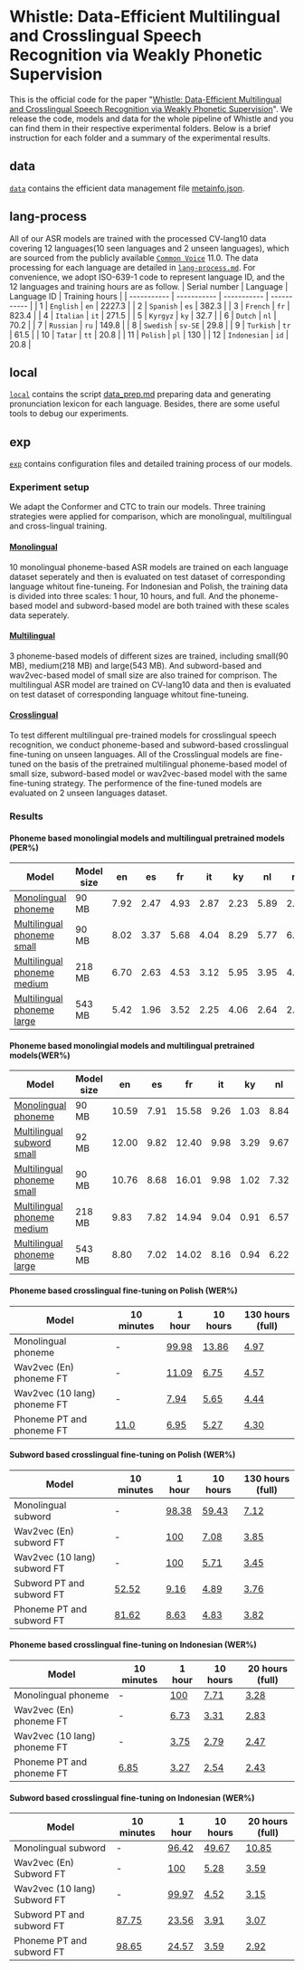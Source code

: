 # Whistle: Data-Efficient Multilingual and Crosslingual Speech Recognition via Weakly Phonetic Supervision

This is the official code for the paper "[Whistle: Data-Efficient Multilingual and Crosslingual Speech Recognition via Weakly Phonetic Supervision](https://arxiv.org/abs/2406.02166)". We release the code,
models and data for the whole pipeline of Whistle and you can find them in their respective experimental folders. Below is a brief instruction for each folder and a summary of the experimental results.

## data
[`data`](./data/) contains the efficient data management file [metainfo.json](./data/metainfo.json).

## lang-process
All of our ASR models are trained with the processed CV-lang10 data covering 12 languages(10 seen languages and 2 unseen languages), which are sourced from the publicly available [`Common Voice`](https://commonvoice.mozilla.org/) 11.0. The data processing for each language are detailed in [`lang-process.md`](./lang-process/lang-process.md). For convenience, we adopt ISO-639-1 code to represent language ID, and the 12 languages and training hours are as follow.
| Serial number | Language | Language ID | Training hours |
| ----------- | ----------- | ----------- | ----------- |
| 1 | `English` | `en` | 2227.3 |
| 2 | `Spanish` | `es` | 382.3 |
| 3 | `French` | `fr` | 823.4 |
| 4 | `Italian` | `it` | 271.5 |
| 5 | `Kyrgyz` | `ky` | 32.7 |
| 6 | `Dutch` | `nl` | 70.2 |
| 7 | `Russian` | `ru` | 149.8 |
| 8 | `Swedish` | `sv-SE` | 29.8 |
| 9 | `Turkish` | `tr` | 61.5 |
| 10 | `Tatar` | `tt` | 20.8 |
| 11 | `Polish` | `pl` | 130 |
| 12 | `Indonesian` | `id` | 20.8 |

## local
[`local`](./local/) contains the script [data_prep.md](./local/data_prep.md) preparing data and generating pronunciation lexicon for each language. Besides, there are some useful tools to debug our experiments.

## exp
[`exp`](./exp/) contains configuration files and detailed training process of our models.
### Experiment setup
We adapt the Conformer and CTC to train our models. Three training strategies were applied for comparison, which are monolingual, multilingual and cross-lingual training.

#### [Monolingual](./exp/Monolingual/Monolingual.md)
10 monolingual phoneme-based ASR models are trained on each language dataset seperately and then is evaluated on test dataset of corresponding language whitout fine-tuneing. For Indonesian and Polish, the training data is divided into three scales: 1 hour, 10 hours, and full. And the phoneme-based model and subword-based model are both trained with these scales data seperately.
#### [Multilingual](./exp/Multilingual/Multilingual.md)
3 phoneme-based models of different sizes are trained, including small(90 MB), medium(218 MB) and large(543 MB). And subword-based and wav2vec-based model of small size are also trained for comprison. The multilingual ASR model are trained on CV-lang10 data and then is evaluated on test dataset of corresponding language whitout fine-tuneing.
#### [Crosslingual](./exp/Crosslingual/Crosslingual.md)
To test different multilingual pre-trained models for crosslingual speech recognition, we conduct phoneme-based and subword-based crosslingual fine-tuning on unseen languages. All of the Crosslingual models are fine-tuned on the basis of the pretrained multilingual phoneme-based model of small size, subword-based model or wav2vec-based model with the same fine-tuning strategy. The performence of the fine-tuned models are evaluated on 2 unseen languages dataset.

### Results
#### Phoneme based monolingial models and multilingual pretrained models (PER%) 
| Model | Model size | en | es | fr | it | ky | nl | ru | sv-SE | tr | tt | Avg.
| ------ | ------ | ------ | ------ | ------ | ------ | ------ | ------ | ------ | ------ | ------ | ------ | ------ |
| [Monolingual phoneme](./exp/Monolingual/Monolingual.md) | 90 MB | 7.92 | 2.47 | 4.93 | 2.87 | 2.23 | 5.89 | 2.72 | 16.11 | 6.00 | 10.54 | 6.16 |
| [Multilingual phoneme small](./exp/Multilingual/Multi._phoneme_S/readme.md) | 90 MB | 8.02 | 3.37 | 5.68 | 4.04 | 8.29 | 5.77 | 6.05 | 18.07 | 8.32 | 8.53 | 7.61 |
| [Multilingual phoneme medium](./exp/Multilingual/Multi._phoneme_M/readme.md) | 218 MB | 6.70 | 2.63 | 4.53 | 3.12 | 5.95 | 3.95 | 4.61 | 14.81 | 6.04 | 8.47 | 6.08 |
| [Multilingual phoneme large](./exp/Multilingual/Multi._phoneme_S/readme.md) | 543 MB | 5.42 | 1.96 | 3.52 | 2.25 | 4.06 | 2.64 | 2.97 | 11.33 | 4.04 | 5.97 | 4.43 |

#### Phoneme based monolingial models and multilingual pretrained models(WER%)
| Model | Model size | en | es | fr | it | ky | nl | ru | sv-SE | tr | tt | Avg.
| ------ | ------ | ------ | ------ | ------ | ------ | ------ | ------ | ------ | ------ | ------ | ------ | ------ |
| [Monolingual phoneme](./exp/Monolingual/Monolingual.md) | 90 MB | 10.59 | 7.91 | 15.58 | 9.26 | 1.03 | 8.84 | 1.62 | 8.37 | 8.46 | 9.75 | 8.14 |
| [Multilingual subword small](./exp/Multilingual/Multi._subword/readme.md) | 92 MB | 12.00 | 9.82 | 12.40 | 9.98 | 3.29 | 9.67 | 3.31 | 9.95 | 9.11 | 13.56 | 9.30 |
| [Multilingual phoneme small](./exp/Multilingual/Multi._phoneme_S/readme.md) | 90 MB | 10.76 | 8.68 | 16.01 | 9.98 | 1.02 | 7.32 | 1.59 | 6.714 | 7.63 | 7.30 | 7.64 |
| [Multilingual phoneme medium](./exp/Multilingual/Multi._phoneme_M/readme.md) | 218 MB | 9.83 | 7.82 | 14.94 | 9.04 | 0.91 | 6.57 | 1.65 | 5.65 | 7.27 | 7.37 | 7.10 |
| [Multilingual phoneme large](./exp/Multilingual/Multi._phoneme_S/readme.md) | 543 MB | 8.80 | 7.02 | 14.02 | 8.16 | 0.94 | 6.22 | 1.46 | 5.06 | 7.05 | 6.92 | 6.56 |


#### Phoneme based crosslingual fine-tuning on Polish (WER%)
| Model | 10 minutes | 1 hour | 10 hours | 130 hours (full)|
| ------ | ------ | ------ | ------ | ------ |
| Monolingual phoneme | - | [99.98](./exp/Monolingual/pl/Mono._phoneme_1h/readme.md) | [13.86](./exp/Monolingual/pl/Mono._phoneme_10h/readme.md) | [4.97](./exp/Monolingual/pl/Mono._phoneme_130h/readme.md) |
| Wav2vec (En) phoneme FT | - | [11.09](./exp/Crosslingual/pl/Wav2vec-En_ft_phoneme_1h/readme.md) | [6.75](./exp/Crosslingual/pl/Wav2vec-En_ft_phoneme_10h/readme.md) | [4.57](./exp/Crosslingual/pl/Wav2vec-En_ft_phoneme_130h/readme.md) |
| Wav2vec (10 lang) phoneme FT | - | [7.94](./exp/Crosslingual/pl/Wav2vec-lang10_ft_phoneme_1h/readme.md) | [5.65](./exp/Crosslingual/pl/Wav2vec-lang10_ft_phoneme_10h/readme.md) | [4.44](./exp/Crosslingual/pl/Wav2vec-lang10_ft_phoneme_130h/readme.md) |
| Phoneme PT and phoneme FT | [11.0](./exp/Crosslingual/pl/Multi._phoneme_ft_phoneme_10m/readme.md) | [6.95](./exp/Crosslingual/pl/Multi._phoneme_ft_phoneme_1h/readme.md) | [5.27](./exp/Crosslingual/pl/Multi._phoneme_ft_phoneme_10h/readme.md) | [4.30](./exp/Crosslingual/pl/Multi._phoneme_ft_phoneme_130h/readme.md) |


#### Subword based crosslingual fine-tuning on Polish (WER%)
| Model | 10 minutes | 1 hour | 10 hours | 130 hours (full)|
| ------ | ------ | ------ | ------ | ------ |
| Monolingual subword | - | [98.38](./exp/Monolingual/pl/Mono._subword_1h/readme.md) | [59.43](./exp/Monolingual/pl/Mono._subword_10h/readme.md) | [7.12](./exp/Monolingual/pl/Mono._subword_130h/readme.md) |
| Wav2vec (En) subword FT | - | [100](./exp/Crosslingual/pl/Wav2vec-En_ft_subword_1h//readme.md) | [7.08](./exp/Crosslingual/pl/Wav2vec-En_ft_subword_10h/readme.md) | [3.85](./exp/Crosslingual/pl/Wav2vec-En_ft_subword_130h/readme.md) |
| Wav2vec (10 lang) subword FT | - | [100](./exp/Crosslingual/pl/Wav2vec-lang10_ft_subword_1h/readme.md) | [5.71](./exp/Crosslingual/pl/Wav2vec-lang10_ft_subword_10h/readme.md) | [3.45](./exp/Crosslingual/pl/Wav2vec-lang10_ft_subword_130h/readme.md) |
| Subword PT and subword FT | [52.52](./exp/Crosslingual/pl/Multi._subword_ft_subword_10m/readme.md) | [9.16](./exp/Crosslingual/pl/Multi._subword_ft_subword_1h/readme.md) | [4.89](./exp/Crosslingual/pl/Multi._subword_ft_subword_10h/readme.md) | [3.76](./exp/Crosslingual/pl/Multi._subword_ft_subword_130h/readme.md) |
| Phoneme PT and subword FT | [81.62](./exp/Crosslingual/pl/Multi._phoneme_ft_subword_10m/readme.md) | [8.63](./exp/Crosslingual/pl/Multi._phoneme_ft_subword_1h/readme.md) | [4.83](./exp/Crosslingual/pl/Multi._phoneme_ft_subword_10h/readme.md) | [3.82](./exp/Crosslingual/pl/Multi._phoneme_ft_subword_130h/readme.md) |


#### Phoneme based crosslingual fine-tuning on Indonesian (WER%)
| Model | 10 minutes | 1 hour | 10 hours | 20 hours (full) |
| ------ | ------ | ------ | ------ | ------ |
| Monolingual phoneme | - | [100](./exp/Monolingual/id/Mono._phoneme_1h/readme.md) | [7.71](./exp/Monolingual/id/Mono._phoneme_10h/readme.md) | [3.28](./exp/Monolingual/id/Mono._phoneme_20h/readme.md) |
| Wav2vec (En) phoneme FT | - | [6.73](./exp/Crosslingual/id/Wav2vec-En_ft_phoneme_1h/readme.md) | [3.31](./exp/Crosslingual/id/Wav2vec-En_ft_phoneme_10h/readme.md) | [2.83](./exp/Crosslingual/id/Wav2vec-En_ft_phoneme_2h/readme.md) |
| Wav2vec (10 lang) phoneme FT | - | [3.75](./exp/Crosslingual/id/Wav2vec-lang10_ft_phoneme_1h/readme.md) | [2.79](./exp/Crosslingual/id/Wav2vec-lang10_ft_phoneme_10h/readme.md) | [2.47](./exp/Crosslingual/id/Wav2vec-lang10_ft_phoneme_20h/readme.md) |
| Phoneme PT and phoneme FT | [6.85](./exp/Crosslingual/id/Multi._phoneme_ft_phoneme_10m/readme.md) | [3.27](./exp/Crosslingual/id/Multi._phoneme_ft_phoneme_1h/readme.md) | [2.54](./exp/Crosslingual/id/Multi._phoneme_ft_phoneme_10h/readme.md) | [2.43](./exp/Crosslingual/id/Multi._phoneme_ft_phoneme_20h/readme.md) |

#### Subword based crosslingual fine-tuning on Indonesian (WER%)
| Model | 10 minutes | 1 hour | 10 hours | 20 hours (full)|
| ------ | ------ | ------ | ------ | ------ |
| Monolingual subword | - | [96.42](./exp/Monolingual/id/Mono._subword_1h/readme.md) | [49.67](./exp/Monolingual/id/Mono._subword_10h/readme.md) | [10.85](./exp/Monolingual/id/Mono._subword_20h/readme.md) |
| Wav2vec (En) Subword FT | - | [100](./exp/Crosslingual/id/Wav2vec-En_ft_subword_1h/readme.md) | [5.28](./exp/Crosslingual/id/Wav2vec-En_ft_subword_10h/readme.md) | [3.59](./exp/Crosslingual/id/Wav2vec-En_ft_subword_20h/readme.md) |
| Wav2vec (10 lang) Subword FT | - | [99.97](./exp/Crosslingual/id/Wav2vec-lang10_ft_subword_1h/readme.md) | [4.52](./exp/Crosslingual/id/Wav2vec-lang10_ft_subword_10h/readme.md) | [3.15](./exp/Crosslingual/id/Wav2vec-lang10_ft_subword_20h/readme.md) |
| Subword PT and subword FT | [87.75](./exp/Crosslingual/id/Multi._subword_ft_subword_10m/readme.md) | [23.56](./exp/Crosslingual/id/Multi._subword_ft_subword_1h/readme.md) | [3.91](./exp/Crosslingual/id/Multi._subword_ft_subword_10h/readme.md) | [3.07](./exp/Crosslingual/id/Multi._subword_ft_subword_20h/readme.md) |
| Phoneme PT and subword FT | [98.65](./exp/Crosslingual/id/Multi._phoneme_ft_subword_10m/readme.md) | [24.57](./exp/Crosslingual/id/Multi._phoneme_ft_subword_1h/readme.md) | [3.59](./exp/Crosslingual/id/Multi._phoneme_ft_subword_10h/readme.md) | [2.92](./exp/Crosslingual/id/Multi._phoneme_ft_subword_20h/readme.md) |
